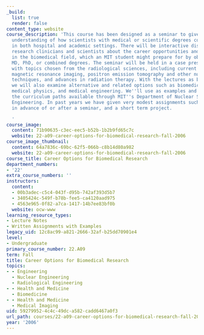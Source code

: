 ```yaml
---
_build:
  list: true
  render: false
content_type: website
course_description: 'This course has been designed as a seminar to give students an
  understanding of how scientists with medical or scientific degrees conduct research
  in both hospital and academic settings. There will be interactive discussions with
  research clinicians and scientists about the career opportunities and research challenges
  in the biomedical field, which an MIT student might prepare for by obtaining an
  MD, PhD, or combined degrees. The seminar will be held in a case presentation format,
  with topics chosen from the radiological sciences, including current research in
  magnetic resonance imaging, positron emission tomography and other nuclear imaging
  techniques, and advances in radiation therapy. With the lectures as background,
  we will also examine alternative and related options such as biomedical engineering,
  medical physics, and medical engineering. We''ll use as examples and points of comparisons
  the curriculum paths available through MIT''s Department of Nuclear Science and
  Engineering. In past years we have given very modest assignments such as readings
  in advance of or after a seminar, and a short term project.

  '
course_image:
  content: 71b90635-c3ec-eec5-b52b-1b2b9fd65c7c
  website: 22-a09-career-options-for-biomedical-research-fall-2006
course_image_thumbnail:
  content: 64a7836c-69bc-62f5-066b-c8b14d80a982
  website: 22-a09-career-options-for-biomedical-research-fall-2006
course_title: Career Options for Biomedical Research
department_numbers:
- '22'
extra_course_numbers: ''
instructors:
  content:
  - 00b3adec-c5c4-043f-d95b-742af393d5b7
  - 3405424c-549f-b78b-fee5-ca4120aad975
  - 4563e965-0f82-a7ca-1417-14b7ee83bf0b
  website: ocw-www
learning_resource_types:
- Lecture Notes
- Written Assignments with Examples
legacy_uid: 12c8ac99-a821-2666-32af-b25dd70901e4
level:
- Undergraduate
primary_course_number: 22.A09
term: Fall
title: Career Options for Biomedical Research
topics:
- - Engineering
  - Nuclear Engineering
  - Radiological Engineering
- - Health and Medicine
  - Biomedicine
- - Health and Medicine
  - Medical Imaging
uid: 59279952-4c4c-49dc-a582-cadd6467a0f3
url_path: courses/22-a09-career-options-for-biomedical-research-fall-2006
year: '2006'
---
```

